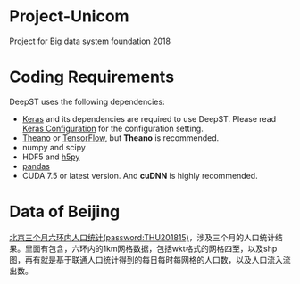 # Project-Unicom
Project for Big data system foundation 2018

# Coding Requirements

DeepST uses the following dependencies:

- [Keras](https://keras.io/#installation) and its dependencies are required to use DeepST. Please read [Keras Configuration](https://github.com/BigDataSystemTHU2018/DeepST/blob/master/keras_configuration.md) for the configuration setting.
- [Theano](http://deeplearning.net/software/theano/install.html#install) or [TensorFlow](https://github.com/tensorflow/tensorflow#download-and-setup), but **Theano** is recommended.
- numpy and scipy
- HDF5 and [h5py](http://www.h5py.org/)
- [pandas](http://pandas.pydata.org/)
- CUDA 7.5 or latest version. And **cuDNN** is highly recommended.

# Data of Beijing

[北京三个月六环内人口统计(password:THU201815)](https://cloud.tsinghua.edu.cn/d/b7c01ca65f624c7ab5db/)，涉及三个月的人口统计结果。里面有包含，六环内的1km网格数据，包括wkt格式的网格四至，以及shp图，再有就是基于联通人口统计得到的每日每时每网格的人口数，以及人口流入流出数。
